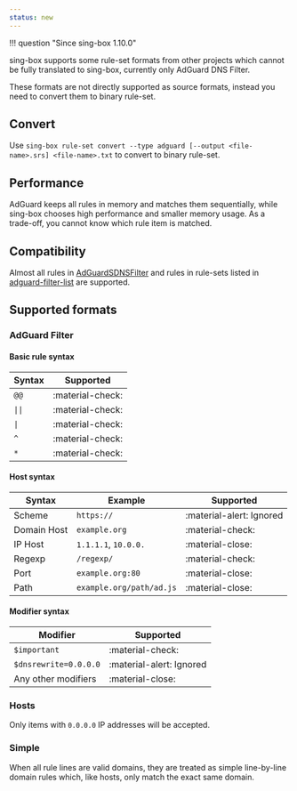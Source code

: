 ```yaml
---
status: new
---
```


!!! question "Since sing-box 1.10.0"

sing-box supports some rule-set formats from other projects which cannot be fully translated to sing-box,
currently only AdGuard DNS Filter.

These formats are not directly supported as source formats,
instead you need to convert them to binary rule-set.

## Convert

Use `sing-box rule-set convert --type adguard [--output <file-name>.srs] <file-name>.txt` to convert to binary rule-set.

## Performance

AdGuard keeps all rules in memory and matches them sequentially,
while sing-box chooses high performance and smaller memory usage.
As a trade-off, you cannot know which rule item is matched.

## Compatibility

Almost all rules in [AdGuardSDNSFilter](https://github.com/AdguardTeam/AdGuardSDNSFilter)
and rules in rule-sets listed in [adguard-filter-list](https://github.com/ppfeufer/adguard-filter-list)
are supported.

## Supported formats

### AdGuard Filter

#### Basic rule syntax

| Syntax | Supported        |
|--------|------------------|
| `@@`   | :material-check: | 
| `\|\|` | :material-check: | 
| `\|`   | :material-check: |
| `^`    | :material-check: |
| `*`    | :material-check: |

#### Host syntax

| Syntax      | Example                  | Supported                |
|-------------|--------------------------|--------------------------|
| Scheme      | `https://`               | :material-alert: Ignored |
| Domain Host | `example.org`            | :material-check:         |
| IP Host     | `1.1.1.1`, `10.0.0.`     | :material-close:         |
| Regexp      | `/regexp/`               | :material-check:         |
| Port        | `example.org:80`         | :material-close:         |
| Path        | `example.org/path/ad.js` | :material-close:         |

#### Modifier syntax

| Modifier              | Supported                |
|-----------------------|--------------------------|
| `$important`          | :material-check:         |
| `$dnsrewrite=0.0.0.0` | :material-alert: Ignored |
| Any other modifiers   | :material-close:         |

### Hosts

Only items with `0.0.0.0` IP addresses will be accepted.

### Simple

When all rule lines are valid domains, they are treated as simple line-by-line domain rules which,
like hosts, only match the exact same domain.